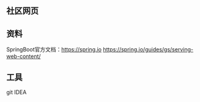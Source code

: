 ## 社区网页

## 资料
SpringBoot官方文档：https://spring.io
https://spring.io/guides/gs/serving-web-content/

## 工具
git
IDEA